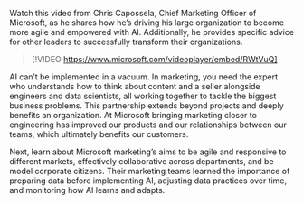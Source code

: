 Watch this video from Chris Capossela, Chief Marketing Officer of Microsoft, as he shares how he’s driving his large organization to become more agile and empowered with AI. Additionally, he provides specific advice for other leaders to successfully transform their organizations.

> [!VIDEO https://www.microsoft.com/videoplayer/embed/RWtVuQ]

AI can’t be implemented in a vacuum. In marketing, you need the expert who understands how to think about content and a seller alongside engineers and data scientists, all working together to tackle the biggest business problems. This partnership extends beyond projects and deeply benefits an organization. At Microsoft bringing marketing closer to engineering has improved our products and our relationships between our teams, which ultimately benefits our customers.

Next, learn about Microsoft marketing’s aims to be agile and responsive to different markets, effectively collaborative across departments, and be model corporate citizens. Their marketing teams learned the importance of preparing data before implementing AI, adjusting data practices over time, and monitoring how AI learns and adapts.